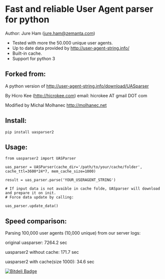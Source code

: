 Fast and reliable User Agent parser for python
==============================================
Author: Jure Ham (jure.ham@zemanta.com)

- Tested with more the 50.000 unique user agents.
- Up to date data provided by http://user-agent-string.info/
- Built-in cache.
- Support for python 3


Forked from:
---------
A python version of http://user-agent-string.info/download/UASparser

By Hicro Kee (http://hicrokee.com) email: hicrokee AT gmail DOT com

Modified by Michal Molhanec http://molhanec.net

Install:
-------
	pip install uasparser2

Usage:
------
	from uasparser2 import UASParser

	uas_parser = UASParser(cache_dir='/path/to/your/cache/folder', cache_ttl=3600*24*7, mem_cache_size=1000)

	result = uas_parser.parse('YOUR_USERAGENT_STRING')

	# If input data is not avaible in cache folde, UASparser will download and prepare it on init.
	# Force data update by calling:

	uas_parser.update_data()


Speed comparison:
-----------------
Parsing 100,000 user agents (10,000 unique) from our server logs:

original uasparser: 7264.2 sec

uasparser2 without cache: 171.7 sec

uasparser2 with cache(size 1000): 34.6 sec


[![Bitdeli Badge](https://d2weczhvl823v0.cloudfront.net/hamaxx/uasparser2/trend.png)](https://bitdeli.com/free "Bitdeli Badge")

